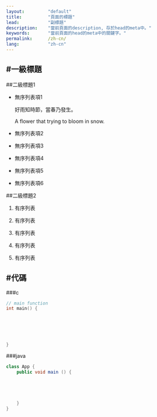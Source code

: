 ```yaml
---
layout:         "default"
title:          "頁面的標題"
lead:           "副標題"
description:    "當前頁面的description, 存於head的meta中。"
keywords:       "當前頁面的head的meta中的關鍵字。"
permalink:      /zh-cn/
lang:           "zh-cn"
---
```


#一級標題
---

##二級標題1

* 無序列表項1

    好雨知時節，當春乃發生。

    A flower that trying to bloom in snow.

* 無序列表項2

* 無序列表項3

* 無序列表項4

* 無序列表項5

* 無序列表項6

##二級標題2

1.  有序列表

2.  有序列表

3.  有序列表

4.  有序列表

5.  有序列表

#代碼
---

###c

```c
// main function
int main() {






}
```

###java

```java
class App {
    public void main () {





    }
}
```
